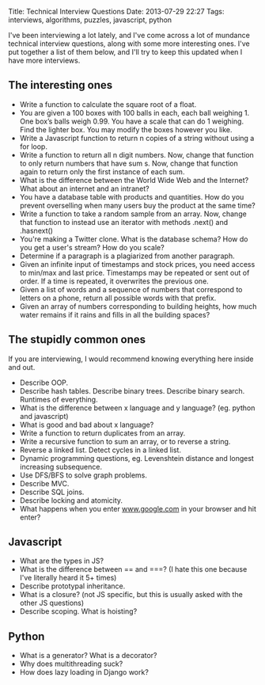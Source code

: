 Title: Technical Interview Questions
Date: 2013-07-29 22:27
Tags: interviews, algorithms, puzzles, javascript, python

I've been interviewing a lot lately, and I've come across a lot of
mundance technical interview questions, along with some more interesting
ones. I've put together a list of them below, and I'll try to keep this
updated when I have more interviews.

## The interesting ones

-   Write a function to calculate the
    square root of a float.
-   You are
    given a 100 boxes with 100 balls in each, each ball weighing 1. One
    box’s balls weigh 0.99. You have a scale that can do 1 weighing.
    Find the lighter box. You may modify the boxes however you
    like.
-   Write a Javascript function to return n copies of a string without
    using a for loop.
-   Write a function to return all n digit numbers. Now, change that
    function to only return numbers that have sum s. Now, change that
    function again to return only the first instance of each sum.
-   What is the difference between the World Wide Web and the Internet?
    What about an internet and an intranet?
-   You have a database table with products and quantities. How do you
    prevent overselling when many users buy the product at the same
    time?
-   Write a function to take a random sample from an array. Now, change
    that function to instead use an iterator with methods .next() and
    .hasnext()
-   You're making a Twitter clone. What is the database schema? How do
    you get a user's stream? How do you scale?
-   Determine if a paragraph is a plagiarized from another paragraph.
-   Given an infinite input of timestamps and stock prices, you need
    access to min/max and last price. Timestamps may be repeated or sent
    out of order. If a time is repeated, it overwrites the previous one.
-   Given a list of words and a sequence of numbers that correspond to
    letters on a phone, return all possible words with that prefix.
-   Given an array of numbers corresponding to building heights, how
    much water remains if it rains and fills in all the building spaces?

## The stupidly common ones
If you are interviewing, I would recommend knowing everything here inside and out.

-   Describe OOP.
-   Describe hash tables. Describe binary trees. Describe binary search.
    Runtimes of everything.
-   What is the difference between x language and y language? (eg.
    python and javascript)
-   What is good and bad about x language?
-   Write a function to return duplicates from an array.
-   Write a recursive function to sum an array, or to reverse a string.
-   Reverse a linked list. Detect cycles in a linked list.
-   Dynamic programming questions, eg. Levenshtein distance and longest
    increasing subsequence.
-   Use DFS/BFS to solve graph problems.
-   Describe MVC.
-   Describe SQL joins.
-   Describe locking and atomicity.
-   What happens when you enter www.google.com in your browser and hit
    enter?

## Javascript

-   What are the types in JS?
-   What is the difference between == and ===? (I hate this one because
    I've literally heard it 5+ times)
-   Describe prototypal inheritance.
-   What is a closure? (not JS specific, but this is usually asked with
    the other JS questions)
-   Describe scoping. What is hoisting?

## Python

-   What is a generator?
    What is a decorator?
-   Why does multithreading suck?
-   How does lazy loading in Django work?

